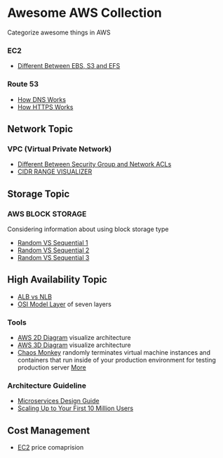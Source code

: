# Awesome AWS Collection
Categorize awesome things in AWS 

### EC2
- [Different Between EBS, S3 and EFS](https://dzone.com/articles/confused-by-aws-storage-options-s3-ebs-amp-efs-explained)

### Route 53
- [How DNS Works](https://howdns.works/)
- [How HTTPS Works](https://howhttps.works/)

## Network Topic
### VPC (Virtual Private Network)
- [Different Between Security Group and Network ACLs](https://medium.com/awesome-aws/aws-difference-between-security-groups-and-network-acls-adc632ea29ae)
- [CIDR RANGE VISUALIZER](http://cidr.xyz/) 

## Storage Topic
### AWS BLOCK STORAGE
Considering information about using block storage type
- [Random VS Sequential 1](https://stackoverflow.com/questions/2100584/difference-between-sequential-write-and-random-write)
- [Random VS Sequential 2](https://blog.open-e.com/random-vs-sequential-explained/)
- [Random VS Sequential 3](https://insightsblog.violinsystems.com/blog/understanding-io-random-vs-sequential)

## High Availability Topic
- [ALB vs NLB](https://medium.com/containers-on-aws/using-aws-application-load-balancer-and-network-load-balancer-with-ec2-container-service-d0cb0b1d5ae5)
- [OSI Model Layer](https://medium.com/@madhavbahl10/osi-model-layers-explained-ee1d43058c1f) of seven layers

### Tools
- [AWS 2D Diagram](https://www.draw.io) visualize architecture
- [AWS 3D Diagram](https://cloudcraft.co) visualize architecture
- [Chaos Monkey](https://github.com/Netflix/chaosmonkey) randomly terminates virtual machine instances and containers that run inside of your production environment for testing production server [More](https://medium.com/netflix-techblog/the-netflix-simian-army-16e57fbab116) 

### Architecture Guideline
- [Microservices Design Guide](https://medium.com/platform-engineer/microservices-design-guide-eca0b799a7e8)
- [Scaling Up to Your First 10 Million Users](https://www.youtube.com/watch?v=Ma3xWDXTxRg)

## Cost Management
- [EC2](https://www.ec2instances.info/) price comaprision
